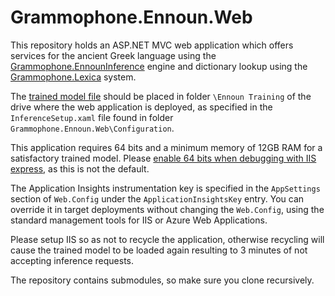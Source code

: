 # Grammophone.Ennoun.Web
This repository holds an ASP.NET MVC web application which offers services for the ancient Greek language using the 
[Grammophone.EnnounInference](https://github.com/grammophone/Grammophone.EnnounInference) engine and dictionary 
lookup using the [Grammophone.Lexica](https://github.com/grammophone/Grammophone.Lexica) system.

The [trained model file](https://onedrive.live.com/redir?resid=29F6439B040F2700!2450&authkey=!AP_jf2MulFRsB-w&ithint=file%2crar)
should be placed in folder `\Ennoun Training` of the drive where the web application is deployed, as specified in the `InferenceSetup.xaml` file found in folder `Grammophone.Ennoun.Web\Configuration`.

This application requires 64 bits and a minimum memory of 12GB RAM for a satisfactory trained model.
Please [enable 64 bits when debugging with IIS express](https://blogs.msdn.microsoft.com/rob/2013/11/14/debugging-vs2013-websites-using-64-bit-iis-express/), as this is not the default.

The Application Insights instrumentation key is specified in the `AppSettings` section of `Web.Config` under the `ApplicationInsightsKey` entry.
You can override it in target deployments without changing the `Web.Config`, using the standard management tools for IIS or Azure Web Applications.

Please setup IIS so as not to recycle the application, otherwise recycling will cause the trained model to be loaded again resulting to 3 minutes of not accepting inference requests.

The repository contains submodules, so make sure you clone recursively.
